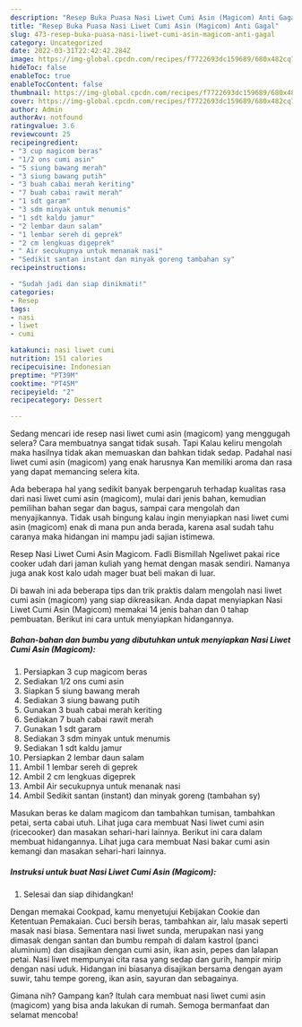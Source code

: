 ```yaml
---
description: "Resep Buka Puasa Nasi Liwet Cumi Asin (Magicom) Anti Gagal"
title: "Resep Buka Puasa Nasi Liwet Cumi Asin (Magicom) Anti Gagal"
slug: 473-resep-buka-puasa-nasi-liwet-cumi-asin-magicom-anti-gagal
category: Uncategorized
date: 2022-03-31T22:42:42.284Z
image: https://img-global.cpcdn.com/recipes/f7722693dc159689/680x482cq70/nasi-liwet-cumi-asin-magicom-foto-resep-utama.jpg
hideToc: false
enableToc: true
enableTocContent: false
thumbnail: https://img-global.cpcdn.com/recipes/f7722693dc159689/680x482cq70/nasi-liwet-cumi-asin-magicom-foto-resep-utama.jpg
cover: https://img-global.cpcdn.com/recipes/f7722693dc159689/680x482cq70/nasi-liwet-cumi-asin-magicom-foto-resep-utama.jpg
author: Admin
authorAv: notfound
ratingvalue: 3.6
reviewcount: 25
recipeingredient:
- "3 cup magicom beras"
- "1/2 ons cumi asin"
- "5 siung bawang merah"
- "3 siung bawang putih"
- "3 buah cabai merah keriting"
- "7 buah cabai rawit merah"
- "1 sdt garam"
- "3 sdm minyak untuk menumis"
- "1 sdt kaldu jamur"
- "2 lembar daun salam"
- "1 lembar sereh di geprek"
- "2 cm lengkuas digeprek"
- " Air secukupnya untuk menanak nasi"
- "Sedikit santan instant dan minyak goreng tambahan sy"
recipeinstructions:

- "Sudah jadi dan siap dinikmati!"
categories:
- Resep
tags:
- nasi
- liwet
- cumi

katakunci: nasi liwet cumi 
nutrition: 151 calories
recipecuisine: Indonesian
preptime: "PT39M"
cooktime: "PT45M"
recipeyield: "2"
recipecategory: Dessert

---
```



Sedang mencari ide resep nasi liwet cumi asin (magicom) yang menggugah selera? Cara membuatnya sangat tidak susah. Tapi Kalau keliru mengolah maka hasilnya tidak akan memuaskan dan bahkan tidak sedap. Padahal nasi liwet cumi asin (magicom) yang enak harusnya Kan memiliki aroma dan rasa yang dapat memancing selera kita.


Ada beberapa hal yang sedikit banyak berpengaruh terhadap kualitas rasa dari nasi liwet cumi asin (magicom), mulai dari jenis bahan, kemudian pemilihan bahan segar dan bagus, sampai cara mengolah dan menyajikannya. Tidak usah bingung kalau ingin menyiapkan nasi liwet cumi asin (magicom) enak di mana pun anda berada, karena asal sudah tahu caranya maka hidangan ini mampu jadi sajian istimewa.

Resep Nasi Liwet Cumi Asin Magicom. Fadli Bismillah Ngeliwet pakai rice cooker udah dari jaman kuliah yang hemat dengan masak sendiri. Namanya juga anak kost kalo udah mager buat beli makan di luar.


Di bawah ini ada beberapa tips dan trik praktis dalam mengolah nasi liwet cumi asin (magicom) yang siap dikreasikan. Anda dapat menyiapkan Nasi Liwet Cumi Asin (Magicom) memakai 14 jenis bahan dan 0 tahap pembuatan. Berikut ini cara untuk menyiapkan hidangannya.

<!--inarticleads1-->

##### Bahan-bahan dan bumbu yang dibutuhkan untuk menyiapkan Nasi Liwet Cumi Asin (Magicom):

1. Persiapkan 3 cup magicom beras
1. Sediakan 1/2 ons cumi asin
1. Siapkan 5 siung bawang merah
1. Sediakan 3 siung bawang putih
1. Gunakan 3 buah cabai merah keriting
1. Sediakan 7 buah cabai rawit merah
1. Gunakan 1 sdt garam
1. Sediakan 3 sdm minyak untuk menumis
1. Sediakan 1 sdt kaldu jamur
1. Persiapkan 2 lembar daun salam
1. Ambil 1 lembar sereh di geprek
1. Ambil 2 cm lengkuas digeprek
1. Ambil  Air secukupnya untuk menanak nasi
1. Ambil Sedikit santan (instant) dan minyak goreng (tambahan sy)


Masukan beras ke dalam magicom dan tambahkan tumisan, tambahkan petai, serta cabai utuh. Lihat juga cara membuat Nasi liwet cumi asin (ricecooker) dan masakan sehari-hari lainnya. Berikut ini cara dalam membuat hidangannya. Lihat juga cara membuat Nasi bakar cumi asin kemangi dan masakan sehari-hari lainnya. 

<!--inarticleads2-->

##### Instruksi untuk buat Nasi Liwet Cumi Asin (Magicom):


1. Selesai dan siap dihidangkan!

Dengan memakai Cookpad, kamu menyetujui Kebijakan Cookie dan Ketentuan Pemakaian. Cuci bersih beras, tambahkan air, lalu masak seperti masak nasi biasa. Sementara nasi liwet sunda, merupakan nasi yang dimasak dengan santan dan bumbu rempah di dalam kastrol (panci aluminium) dan disajikan dengan cumi asin, ikan asin, pepes dan lalapan petai. Nasi liwet mempunyai cita rasa yang sedap dan gurih, hampir mirip dengan nasi uduk. Hidangan ini biasanya disajikan bersama dengan ayam suwir, tahu tempe goreng, ikan asin, sayuran dan sebagainya. 

Gimana nih? Gampang kan? Itulah cara membuat nasi liwet cumi asin (magicom) yang bisa anda lakukan di rumah. Semoga bermanfaat dan selamat mencoba!
